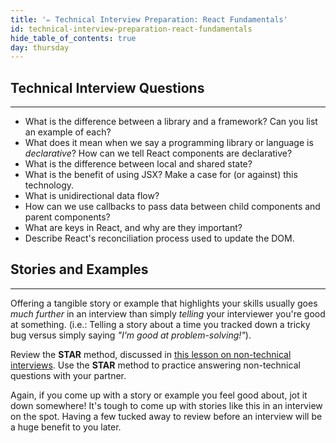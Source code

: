 ```yaml
---
title: '✏️ Technical Interview Preparation: React Fundamentals'
id: technical-interview-preparation-react-fundamentals
hide_table_of_contents: true
day: thursday
---
```


## Technical Interview Questions
---

* What is the difference between a library and a framework? Can you list an example of each?
* What does it mean when we say a programming library or language is _declarative_? How can we tell React components are declarative?
* What is the difference between local and shared state?
* What is the benefit of using JSX? Make a case for (or against) this technology.
* What is unidirectional data flow?
* How can we use callbacks to pass data between child components and parent components?
* What are keys in React, and why are they important?
* Describe React's reconciliation process used to update the DOM.

## Stories and Examples
<hr />

Offering a tangible story or example that highlights your skills usually goes _much further_ in an interview than simply _telling_ your interviewer you're good at something. (i.e.: Telling a story about a time you tracked down a tricky bug versus simply saying _"I'm good at problem-solving!"_).

Review the **STAR** method, discussed in [this lesson on non-technical interviews](/marketing-yourself/preparing-for-job-interviews/non-technical-interview). Use the **STAR** method to practice answering non-technical questions with your partner.

Again, if you come up with a story or example you feel good about, jot it down somewhere! It's tough to come up with stories like this in an interview on the spot. Having a few tucked away to review before an interview will be a huge benefit to you later.
